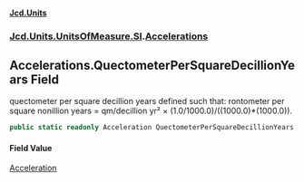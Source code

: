 #### [Jcd.Units](index.md 'index')
### [Jcd.Units.UnitsOfMeasure.SI](Jcd.Units.UnitsOfMeasure.SI.md 'Jcd.Units.UnitsOfMeasure.SI').[Accelerations](Accelerations.md 'Jcd.Units.UnitsOfMeasure.SI.Accelerations')

## Accelerations.QuectometerPerSquareDecillionYears Field

quectometer per square decillion years defined such that: rontometer per square nonillion years = qm/decillion yr² ×
(1.0/1000.0)/((1000.0)*(1000.0)).

```csharp
public static readonly Acceleration QuectometerPerSquareDecillionYears;
```

#### Field Value
[Acceleration](Acceleration.md 'Jcd.Units.UnitTypes.Acceleration')